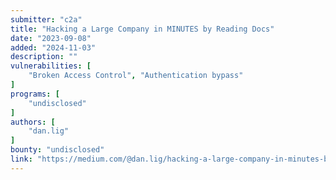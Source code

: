 ```yaml
---
submitter: "c2a"
title: "Hacking a Large Company in MINUTES by Reading Docs"
date: "2023-09-08"
added: "2024-11-03"
description: ""
vulnerabilities: [
    "Broken Access Control", "Authentication bypass"
]
programs: [
    "undisclosed"
]
authors: [
    "dan.lig"
]
bounty: "undisclosed"
link: "https://medium.com/@dan.lig/hacking-a-large-company-in-minutes-by-reading-docs-62dfafced22e"
---
```




